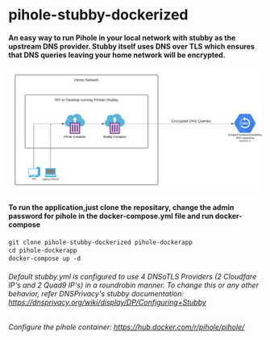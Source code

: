 # pihole-stubby-dockerized

#### An easy way to run Pihole in your local network with stubby as the upstream DNS provider. Stubby itself uses DNS over TLS which ensures that DNS queries leaving your home network will be encrypted.

![Network Diagram](/pihole-stubby-dockerized.png)

#### To run the application,just clone the repositary, change the admin password for pihole in the docker-compose.yml file and run docker-compose
```
git clone pihole-stubby-dockerized pihole-dockerapp
cd pihole-dockerapp
docker-compose up -d
```

###### Default stubby.yml is configured to use 4 DNSoTLS Providers (2 Cloudfare IP's and 2 Quad9 IP's) in a roundrobin manner. To change this or any other behavior, refer DNSPrivacy's stubby documentation: https://dnsprivacy.org/wiki/display/DP/Configuring+Stubby
###### Configure the pihole container: https://hub.docker.com/r/pihole/pihole/
